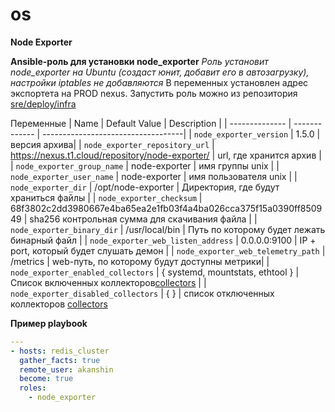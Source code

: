 # os
**Node Exporter**

**Ansible-роль для установки node_exporter**
*Роль установит node_exporter на Ubuntu (создаст юнит, добавит его в автозагрузку), настройки iptables не добавляются*
В переменных установлен адрес экспортета на PROD nexus. Запустить роль можно из репозитория [sre/deploy/infra](https://git.service.t1-cloud.ru/sre/deploy/infra) 

Переменные
| Name           | Default Value | Description                        |
| -------------- | ------------- | -----------------------------------|
| `node_exporter_version` | 1.5.0 | версия архива|
| `node_exporter_repository_url` | https://nexus.t1.cloud/repository/node-exporter/ | url, где хранится архив |
| `node_exporter_group_name` | node-exporter | имя группы unix |
| `node_exporter_user_name` | node-exporter | имя пользователя unix |
| `node_exporter_dir` | /opt/node-exporter |  Директория, где будут храниться файлы |
| `node_exporter_checksum` | 68f3802c2dd3980667e4ba65ea2e1fb03f4a4ba026cca375f15a0390ff850949 | sha256 контрольная сумма для скачивания файла |
| `node_exporter_binary_dir` | /usr/local/bin | Путь по которому будет лежать бинарный файл |
| `node_exporter_web_listen_address` | 0.0.0.0:9100 | IP + port, который будет слушать демон |
| `node_exporter_web_telemetry_path` | /metrics | web-путь, по которому будут доступны метрики|
| `node_exporter_enabled_collectors` | { systemd, mountstats, ethtool } | Список включенных коллекторов[collectors](https://github.com/prometheus/node_exporter#collectors) |
| `node_exporter_disabled_collectors` | { } | список отключенных коллекторов [collectors](https://github.com/prometheus/node_exporter#collectors) 

**Пример playbook**

```yml
---
- hosts: redis_cluster
  gather_facts: true
  remote_user: akanshin
  become: true
  roles:
    - node_exporter
```